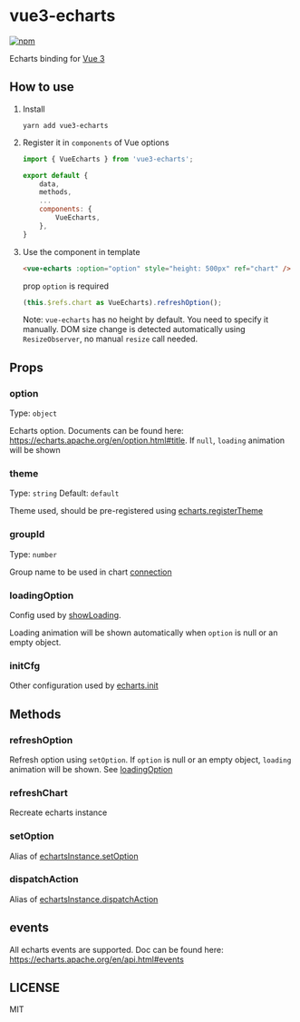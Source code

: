 vue3-echarts
====================


[![npm](https://img.shields.io/npm/v/vue3-echarts.svg)](https://www.npmjs.com/package/vue3-echarts)


Echarts binding for [Vue 3](https://github.com/vuejs/vue-next)

## How to use

1. Install

    ```shell
    yarn add vue3-echarts
    ```

2. Register it in `components` of Vue options

    ```js
    import { VueEcharts } from 'vue3-echarts';

    export default {
        data,
        methods,
        ...
        components: {
            VueEcharts,
        },
    }
    ```

3. Use the component in template

    ```html
    <vue-echarts :option="option" style="height: 500px" ref="chart" />
    ```

    prop `option` is required

    ```ts
    (this.$refs.chart as VueEcharts).refreshOption();
    ```

    Note: `vue-echarts` has no height by default. You need to specify it manually. DOM size change is detected automatically using `ResizeObserver`, no manual `resize` call needed.

## Props

### option

Type: `object`  

Echarts option. Documents can be found here: <https://echarts.apache.org/en/option.html#title>. If `null`, `loading` animation will be shown

### theme

Type: `string`
Default: `default`

Theme used, should be pre-registered using [echarts.registerTheme](https://echarts.apache.org/en/api.html#echarts.registerTheme)

### groupId

Type: `number`

Group name to be used in chart [connection](https://echarts.apache.org/en/api.html#echarts.connect)

### loadingOption

Config used by [showLoading](https://echarts.apache.org/en/api.html#echartsInstance.showLoading).

Loading animation will be shown automatically when `option` is null or an empty object.

### initCfg

Other configuration used by [echarts.init](https://echarts.apache.org/en/api.html#echarts.init)

## Methods

### refreshOption

Refresh option using `setOption`. If `option` is null or an empty object, `loading` animation will be shown. See [loadingOption](#loadingOption)

### refreshChart

Recreate echarts instance

### setOption

Alias of [echartsInstance.setOption](https://echarts.apache.org/en/api.html#echartsInstance.setOption)

### dispatchAction

Alias of [echartsInstance.dispatchAction](https://echarts.apache.org/en/api.html#echartsInstance.dispatchAction)

## events

All echarts events are supported. Doc can be found here: https://echarts.apache.org/en/api.html#events

## LICENSE

MIT
